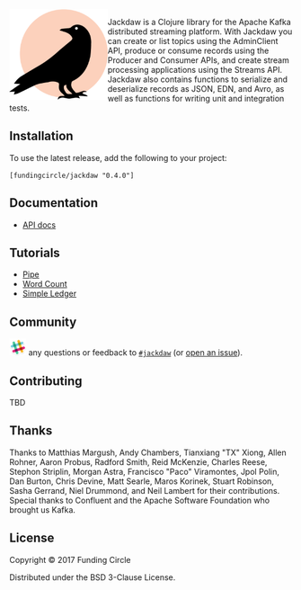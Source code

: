 <img align="left" src="doc/images/jackdaw-logo.png" width=175/>

Jackdaw is a Clojure library for the Apache Kafka distributed streaming platform. With Jackdaw you can create or list topics using the AdminClient API, produce or consume records using the Producer and Consumer APIs, and create stream processing applications using the Streams API. Jackdaw also contains functions to serialize and deserialize records as JSON, EDN, and Avro, as well as functions for writing unit and integration tests.


## Installation

To use the latest release, add the following to your project:

    [fundingcircle/jackdaw "0.4.0"]


## Documentation

- [API docs](https://fundingcircle.github.io/jackdaw)


## Tutorials

- [Pipe](https://github.com/FundingCircle/jackdaw/tree/master/tutorials/pipe)
- [Word Count](https://github.com/FundingCircle/jackdaw/tree/master/tutorials/word-count)
- [Simple Ledger](https://github.com/FundingCircle/jackdaw/tree/master/tutorials/simple-ledger)


## Community

<img src="doc/images/slack-icon.png" width="30px"> any questions or feedback
to [`#jackdaw`](https://clojurians.slack.com/messages/CEA3C7UG0/)
(or [open an issue](https://github.com/fundingcircle/jackdaw/issues)).


## Contributing

TBD


## Thanks

Thanks to Matthias Margush, Andy Chambers, Tianxiang "TX" Xiong, Allen Rohner, Aaron Probus, Radford Smith, Reid McKenzie, Charles Reese, Stephon Striplin, Morgan Astra, Francisco "Paco" Viramontes, Jpol Polin, Dan Burton, Chris Devine, Matt Searle, Maros Korinek, Stuart Robinson, Sasha Gerrand, Niel Drummond, and Neil Lambert for their contributions. Special thanks to Confluent and the Apache Software Foundation who brought us Kafka.


## License

Copyright © 2017 Funding Circle

Distributed under the BSD 3-Clause License.

